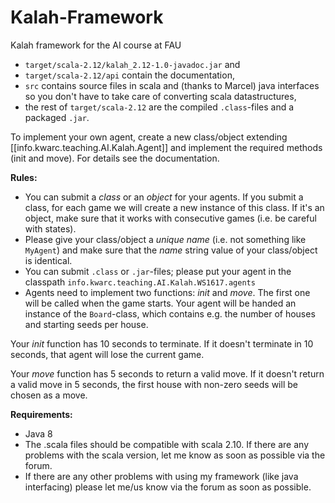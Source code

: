 # Kalah-Framework
Kalah framework for the AI course at FAU

- `target/scala-2.12/kalah_2.12-1.0-javadoc.jar` and
- `target/scala-2.12/api` contain the documentation,
- `src` contains source files in scala and (thanks to Marcel) java interfaces so you don't have to take care of converting scala datastructures,
- the rest of `target/scala-2.12` are the compiled `.class`-files and a packaged `.jar`. 

To implement your own agent, create a new class/object extending [[info.kwarc.teaching.AI.Kalah.Agent]]
and implement the required methods (init and move). For details see the documentation.

**Rules:**
- You can submit a *class*  or an *object* for your agents. If you submit a class, for each game we will create a new instance of this class. If it's an object, make sure that it works with consecutive games (i.e. be careful with states).
- Please give your class/object a *unique name* (i.e. not something like `MyAgent`) and make sure that the *name* string value of your class/object is identical.
- You can submit `.class` or `.jar`-files; please put your agent in the classpath `info.kwarc.teaching.AI.Kalah.WS1617.agents`
- Agents need to implement two functions: *init* and *move*. The first one will be called when the game starts. Your agent will be handed an instance of the `Board`-class, which contains e.g. the number of houses and starting seeds per house.

Your *init* function has 10 seconds to terminate. If it doesn't terminate in 10 seconds, that agent will lose the current game.

Your *move* function has 5 seconds to return a valid move. If it doesn't return a valid move in
5 seconds, the first house with non-zero seeds will be chosen as a move.

**Requirements:**
- Java 8
- The .scala files should be compatible with scala 2.10. If there are any problems with the scala version, let me know as soon as possible via the forum.
- If there are any other problems with using my framework (like java interfacing) please let me/us know via the forum as soon as possible.
